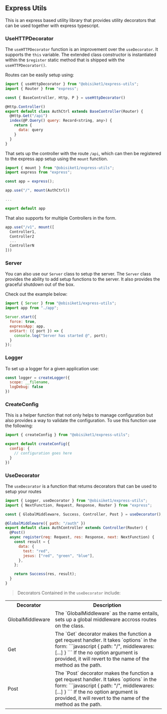 
## Express Utils

This is an express based utility library that provides utility decorators that can be used together with express typescript.

### UseHTTPDecorator

The `useHTTPDecorator` function is an improvement over the `useDecorator`. It supports the `this` variable. The extended class constructor is instantiated within the `$register` static method that is shipped with the `useHTTPDecorator()`.

Routes can be easily setup using:

```javascript
import { useHttpDecorator } from "@obisiket1/express-utils";
import { Router } from "express";

const { BaseController, Http, P } = useHttpDecorator()

@Http.Controller()
export default class AuthCtrl extends BaseController(Router) {
  @Http.Get("/api")
  index(@P.Query() query: Record<string, any>) {
    return {
      data: query
    }
  }
}

```

That sets up the controller with the route `/api`, which can then be registered to the express app setup using the `mount` function.

```javascript
import { mount } from "@obisiket1/express-utils";
import express from "express";

const app = express();

app.use("/", mount(AuthCtrl))

...

export default app
```

That also supports for multiple Controllers in the form.

```javascript
app.use("/v1", mount([
  Controller1,
  Controller2
  ...
  ControllerN
]))
```

### Server

You can also use our `Server` class to setup the server. The `Server` class provides the ability to add setup functions to the server. It also provides the graceful shutdown out of the box.

Check out the example below:

```javascript
import { Server } from "@obisiket1/express-utils";
import app from "./app";

Server.start({
  force: true,
  expressApp: app,
  onStart: ({ port }) => {
    console.log("Server has started @", port);
  }
});

```

### Logger

To set up a logger for a given application use:

```javascript
const logger = createLogger({
  scope: __filename,
  logDebug: false
})
```

### CreateConfig

This is a helper function that not only helps to manage configuration but also provides a way to validate the configuration.
To use this function use the following:

```javascript
import { createConfig } from "@obisiket1/express-utils";

export default createConfig({
  config: {
    // configuration goes here
  }
})
```

### UseDecorator

The `useDecorator` is a function that returns decorators that can be used to setup your routes

```javascript
import { Logger, useDecorator } from "@obisiket1/express-utils";
import { NextFunction, Request, Response, Router } from "express";

const { GlobalMiddleware, Success, Controller, Post } = useDecorator();

@GlobalMiddleware({ path: "/auth" })
export default class AuthController extends Controller(Router) {
  @Post()
  async register(req: Request, res: Response, next: NextFunction) {
    const result = {
      data: {
        test: "red",
        jesus: ["red", "green", "blue"],
      },
    };

    return Success(res, result);
  }
}
```

> Decorators Contained in the `useDecorator` include:

<table>
  <th> Decorator </th>
  <th> Description </th>
  <tr>
    <td> GlobalMiddleware </td>
    <td>
      The `GlobalMiddleware` as the name entails, sets up a global middleware accross routes on the class.
    </td>
  </tr>
  <tr>
    <td> Get </td>
    <td>
      The  `Get` decorator makes the function a get request handler. It takes `options` in the form:
      ```javascript
      {
        path: "/",
        middlewares: [...]
      }
      ```
      If the no option argument is provided, it will revert to the name of the method as the path.
    </td>
  </tr>
  <tr>
    <td> Post </td>
    <td>
      The  `Post` decorator makes the function a get request handler. It takes `options` in the form:
      ```javascript
      {
        path: "/",
        middlewares: [...]
      }
      ```
      If the no option argument is provided, it will revert to the name of the method as the path.
    </td>
  </tr>
</table>
